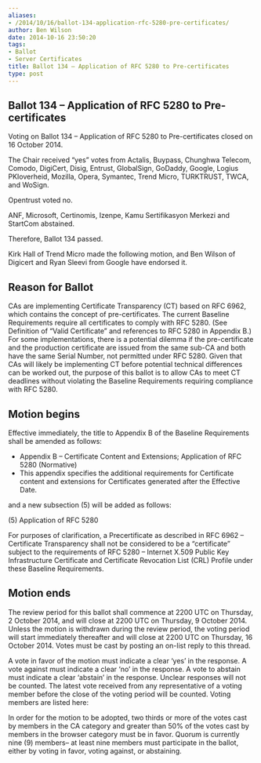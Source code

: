 ```yaml
---
aliases:
- /2014/10/16/ballot-134-application-rfc-5280-pre-certificates/
author: Ben Wilson
date: 2014-10-16 23:50:20
tags:
- Ballot
- Server Certificates
title: Ballot 134 – Application of RFC 5280 to Pre-certificates
type: post
---
```


## Ballot 134 – Application of RFC 5280 to Pre-certificates

Voting on Ballot 134 – Application of RFC 5280 to Pre-certificates closed on 16 October 2014.

The Chair received “yes” votes from Actalis, Buypass, Chunghwa Telecom, Comodo, DigiCert, Disig, Entrust, GlobalSign, GoDaddy, Google, Logius PKIoverheid, Mozilla, Opera, Symantec, Trend Micro, TURKTRUST, TWCA, and WoSign.

Opentrust voted no.

ANF, Microsoft, Certinomis, Izenpe, Kamu Sertifikasyon Merkezi and StartCom abstained.

Therefore, Ballot 134 passed.

Kirk Hall of Trend Micro made the following motion, and Ben Wilson of Digicert and Ryan Sleevi from Google have endorsed it.

## Reason for Ballot

CAs are implementing Certificate Transparency (CT) based on RFC 6962, which contains the concept of pre-certificates. The current Baseline Requirements require all certificates to comply with RFC 5280. (See Definition of “Valid Certificate” and references to RFC 5280 in Appendix B.) For some implementations, there is a potential dilemma if the pre-certificate and the production certificate are issued from the same sub-CA and both have the same Serial Number, not permitted under RFC 5280. Given that CAs will likely be implementing CT before potential technical differences can be worked out, the purpose of this ballot is to allow CAs to meet CT deadlines without violating the Baseline Requirements requiring compliance with RFC 5280.

## Motion begins

Effective immediately, the title to Appendix B of the Baseline Requirements shall be amended as follows:

- Appendix B – Certificate Content and Extensions; Application of RFC 5280 (Normative)
- This appendix specifies the additional requirements for Certificate content and extensions for Certificates generated after the Effective Date.

and a new subsection (5) will be added as follows:

(5) Application of RFC 5280

For purposes of clarification, a Precertificate as described in RFC 6962 – Certificate Transparency shall not be considered to be a “certificate” subject to the requirements of RFC 5280 – Internet X.509 Public Key Infrastructure Certificate and Certificate Revocation List (CRL) Profile under these Baseline Requirements.

## Motion ends

The review period for this ballot shall commence at 2200 UTC on Thursday, 2 October 2014, and will close at 2200 UTC on Thursday, 9 October 2014. Unless the motion is withdrawn during the review period, the voting period will start immediately thereafter and will close at 2200 UTC on Thursday, 16 October 2014. Votes must be cast by posting an on-list reply to this thread.

A vote in favor of the motion must indicate a clear ‘yes’ in the response. A vote against must indicate a clear ‘no’ in the response. A vote to abstain must indicate a clear ‘abstain’ in the response. Unclear responses will not be counted. The latest vote received from any representative of a voting member before the close of the voting period will be counted. Voting members are listed here:

In order for the motion to be adopted, two thirds or more of the votes cast by members in the CA category and greater than 50% of the votes cast by members in the browser category must be in favor. Quorum is currently nine (9) members– at least nine members must participate in the ballot, either by voting in favor, voting against, or abstaining.